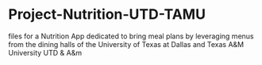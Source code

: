 # Project-Nutrition-UTD-TAMU
files for a Nutrition App dedicated to bring meal plans by leveraging menus from the dining halls of the University of Texas at Dallas and Texas A&amp;M University
UTD & A&m
